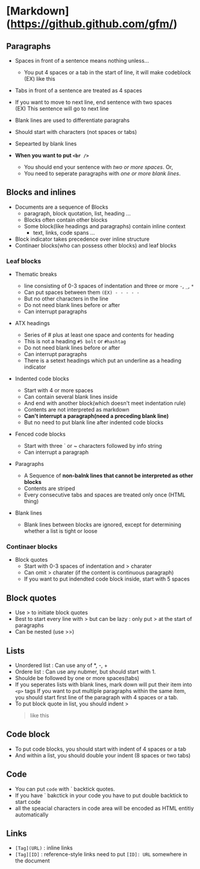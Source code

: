 # [Markdown] (https://github.github.com/gfm/)

## Paragraphs
* Spaces in front of a sentence means nothing unless...
	* You put 4 spaces or a tab in the start of line, it will make codeblock
		(EX) like this
* Tabs in front of a sentence are treated as 4 spaces 
* If you want to move to next line, end sentence with two spaces  
(EX) This sentence will go to next line

* Blank lines are used to differentiate paragrahs
	

* Should start with characters (not spaces or tabs)
* Sepearted by blank lines
* __When you want to put `<br />`__
	* You should end your sentence with _two or more spaces_. Or,
	* You need to seperate paragraphs with _one or more blank lines_.


## Blocks and inlines
* Documents are a sequence of Blocks
	* paragraph, block quotation, list, heading ...
	* Blocks often contain other blocks
	* Some block(like headings and paragraphs) contain inline context
		* text, links, code spans ...
* Block indicator takes precedence over inline structure
* Continaer blocks(who can possess other blocks) and leaf blocks

### Leaf blocks
* Thematic breaks
	* line consisting of 0-3 spaces of indentation and three or more `-`, `_`, `*`
	* Can put spaces between them `(EX) - - - - - `
	* But no other characters in the line
	* Do not need blank lines before or after
	* Can interrupt paragraphs

* ATX headings
	* Series of # plus at least one space and contents for heading
	* This is not a heading `#5 bolt` or `#hashtag`
	* Do not need blank lines before or after
	* Can interrupt paragraphs
	* There is a setext headings which put an underline as a heading indicator

* Indented code blocks
	* Start with 4 or more spaces
	* Can contain several blank lines inside
	* And end with another block(which doesn't meet indentation rule)
	* Contents are not interpreted as markdown
	* __Can't interrupt a paragraph(need a preceding blank line)__
	* But no need to put blank line after indented code blocks

* Fenced code blocks
	* Start with three \` or ~ characters followed by info string
	* Can interrupt a paragraph

* Paragraphs
	* A Sequence of __non-balnk lines that cannot be interpreted as other blocks__
	* Contents are striped 
	* Every consecutive tabs and spaces are treated only once (HTML thing)

* Blank lines
	* Blank lines between blocks are ignored, except for determining whether a list is tight or loose

### Continaer blocks
* Block quotes
	* Start with 0-3 spaces of indentation and > charater 
	* Can omit > charater (if the content is continuous paragraph)
	* If you want to put indendted code block inside, start with 5 spaces











## Block quotes
* Use > to initiate block quotes
* Best to start every line with > but can be lazy : only put > at the start of paragraphs
* Can be nested (use >>)


## Lists
* Unordered list : Can use any of *, -, +
* Ordere list : Can use any nubmer, but should start with 1.
* Shoulde be followed by one or more spaces(tabs)
* If you seperates lists with blank lines, mark down will put their item into `<p>` tags
	If you want to put multiple paragraphs within the same item, you should start first line of the
	paragraph with 4 spaces or a tab.
* To put block quote in list, you should indent >
	> like this


## Code block
* To put code blocks, you should start with indent of 4 spaces or a tab
* And within a list, you should double your indent (8 spaces or two tabs)  


## Code 
* You can put `code` with \` backtick quotes.
* If you have \` bakctick in your code you have to put double backtick to start code
* all the speacial characters in code area will be encoded as HTML entitiy automatically


## Links
* `[Tag](URL)` : inline links
* `[Tag][ID]` : reference-style links
 need to put `[ID]: URL` somewhere in the document

